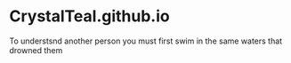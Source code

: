 # CrystalTeal.github.io
To understsnd another person you must first swim in the same waters that drowned them
